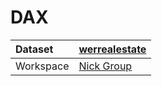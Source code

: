 



# DAX

|Dataset|[werrealestate](./../werrealestate.md)|
| :--- | :--- |
|Workspace|[Nick Group](../../Workspaces/Nick-Group.md)|
